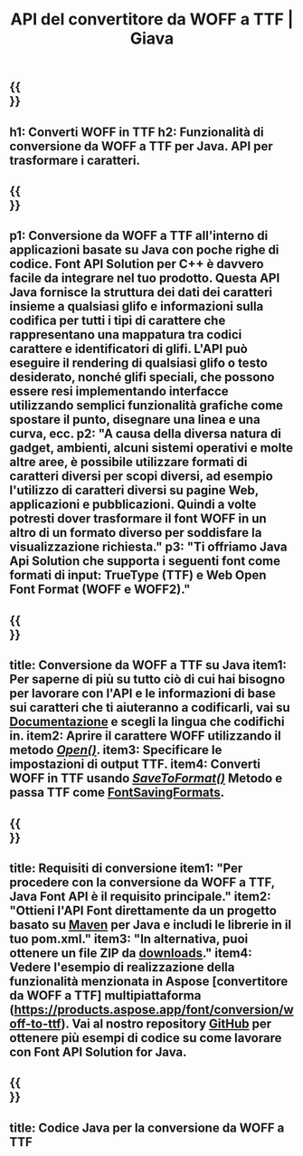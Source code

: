 ﻿---
translation: true
template: /_templates/conversion-child-java.md
title: API del convertitore da WOFF a TTF | Giava
description: Converti WOFF in TTF utilizzando l'API Java su Windows e Linux. Integra questa funzionalità di conversione dei caratteri WOFF in TTF nativa nella tua soluzione.
keywords: woff a ttf java api, woff2ttf soluzione java, woff a ttf java
url: /java/conversion/woff-to-ttf/
family: font
platformtag: java
feature: conversion
otherformats: WOFF2
---

{{<section banner>}}
---
h1: Converti WOFF in TTF
h2: Funzionalità di conversione da WOFF a TTF per Java. API per trasformare i caratteri.
---

{{<section overview>}}
---
p1: Conversione da WOFF a TTF all'interno di applicazioni basate su Java con poche righe di codice. Font API Solution per С++ è davvero facile da integrare nel tuo prodotto. Questa API Java fornisce la struttura dei dati dei caratteri insieme a qualsiasi glifo e informazioni sulla codifica per tutti i tipi di carattere che rappresentano una mappatura tra codici carattere e identificatori di glifi. L'API può eseguire il rendering di qualsiasi glifo o testo desiderato, nonché glifi speciali, che possono essere resi implementando interfacce utilizzando semplici funzionalità grafiche come spostare il punto, disegnare una linea e una curva, ecc.
p2: "A causa della diversa natura di gadget, ambienti, alcuni sistemi operativi e molte altre aree, è possibile utilizzare formati di caratteri diversi per scopi diversi, ad esempio l'utilizzo di caratteri diversi su pagine Web, applicazioni e pubblicazioni. Quindi a volte potresti dover trasformare il font WOFF in un altro di un formato diverso per soddisfare la visualizzazione richiesta."
p3: "Ti offriamo Java Api Solution che supporta i seguenti font come formati di input: TrueType (TTF) e Web Open Font Format (WOFF e WOFF2)."
---

{{<section feature1>}}
---
title: Conversione da WOFF a TTF su Java
item1: Per saperne di più su tutto ciò di cui hai bisogno per lavorare con l'API e le informazioni di base sui caratteri che ti aiuteranno a codificarli, vai su [Documentazione](https://docs.aspose.com/font/) e scegli la lingua che codifichi in.
item2: Aprire il carattere WOFF utilizzando il metodo [*Open()*](https://reference.aspose.com/font/java/com.aspose.font/Font#open-com.aspose.font.FontDefinition-).
item3: Specificare le impostazioni di output TTF.
item4: Converti WOFF in TTF usando [*SaveToFormat()*](https://reference.aspose.com/font/java/com.aspose.font/Font#saveToFormat-java.io.OutputStream-com.aspose.font.FontSavingFormats-) Metodo e passa TTF come [FontSavingFormats](https://reference.aspose.com/font/java/com.aspose.font/FontSavingFormats).
---

{{<section feature2>}}
---
title: Requisiti di conversione
item1: "Per procedere con la conversione da WOFF a TTF, Java Font API è il requisito principale."
item2: "Ottieni l'API Font direttamente da un progetto basato su [Maven](https://repository.aspose.com/webapp/#/artifacts/browse/tree/General/repo/com/aspose/aspose-font) per Java e includi le librerie in il tuo pom.xml."
item3: "In alternativa, puoi ottenere un file ZIP da [downloads](https://downloads.aspose.com/font/java)."
item4: Vedere l'esempio di realizzazione della funzionalità menzionata in Aspose [convertitore da WOFF a TTF] multipiattaforma (https://products.aspose.app/font/conversion/woff-to-ttf). Vai al nostro repository [GitHub](https://github.com/aspose-font/Aspose.Font-Documentation/tree/master/java-examples) per ottenere più esempi di codice su come lavorare con Font API Solution for Java.
---

{{<section codeexample>}}
---
title: Codice Java per la conversione da WOFF a TTF
---
